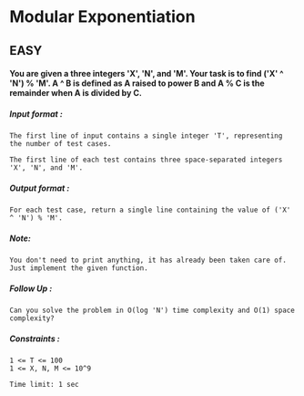 # Modular Exponentiation
## EASY
<div _ngcontent-serverapp-c188="" disableselect="" class="description prevent-select ng-star-inserted"><h4 id="you-are-given-a-three-integers-39-x-39-39-n-39-and-39-m-39-your-task-is-to-find-39-x-39-39-n-39-39-m-39-a-b-is-defined-as-a-raised-to-power-b-and-a-c-is-the-remainder-when-a-is-divided-by-c">You are given a three integers 'X', 'N', and 'M'. Your task is to find ('X' ^ 'N') % 'M'. A ^ B is defined as A raised to power B and A % C is the remainder when A is divided by C.</h4>

<h5 id="input-format">Input format :</h5>

<pre><code>The first line of input contains a single integer 'T', representing the number of test cases. 

The first line of each test contains three space-separated integers 'X', 'N', and 'M'.
</code></pre>

<h5 id="output-format">Output format :</h5>

<pre><code>For each test case, return a single line containing the value of ('X' ^ 'N') % 'M'.
</code></pre>

<h5 id="note">Note:</h5>

<pre><code>You don't need to print anything, it has already been taken care of. Just implement the given function.
</code></pre>

<h5 id="follow-up">Follow Up :</h5>

<pre><code>Can you solve the problem in O(log 'N') time complexity and O(1) space complexity?
</code></pre>

<h5 id="constraints">Constraints :</h5>

<pre><code>1 &lt;= T &lt;= 100   
1 &lt;= X, N, M &lt;= 10^9

Time limit: 1 sec
</code></pre>
</div>